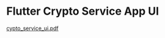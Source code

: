 # Flutter Crypto Service App UI

[cypto_service_ui.pdf](https://github.com/zahid852/Flutter-Crypto-Service-UI/files/12331987/cypto_service_ui.pdf)
